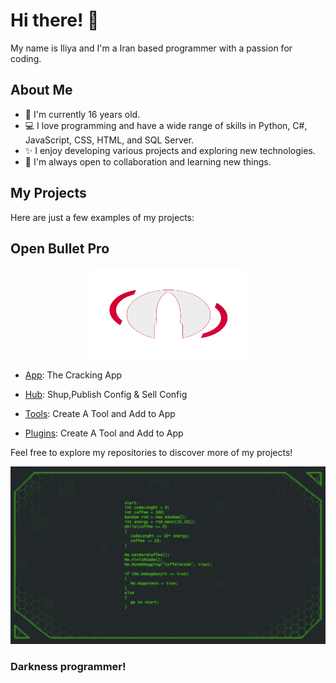 # Hi there! 👋

My name is Iliya and I'm a Iran based programmer with a passion for coding.

## About Me

- 🌱 I'm currently 16 years old.
- 💻 I love programming and have a wide range of skills in Python, C#, JavaScript, CSS, HTML, and SQL Server.
- ✨ I enjoy developing various projects and exploring new technologies.
- 👯 I'm always open to collaboration and learning new things.

## My Projects

Here are just a few examples of my projects:

## Open Bullet Pro

<img src="./OrgLogo.png" width="150" height="150" style="  display: block;
  margin-left: auto;
  margin-right: auto;
  width: 50%;">

- [App](https://github.com/Iliya4lx/Open-Bullet-Pro): The Cracking App
- [Hub](https://github.com/Iliya4lx/Open-Bullet-Pro-Hub): Shup,Publish Config & Sell Config

- [Tools](https://github.com/Iliya4lx/Open-Bullet-Pro-Tools): Create A Tool and Add to App
- [Plugins](https://github.com/Iliya4lx/Open-Bullet-Pro-Plugins): Create A Tool and Add to App

Feel free to explore my repositories to discover more of my projects!

![Darkness](./Darkness.png)

### Darkness programmer!
